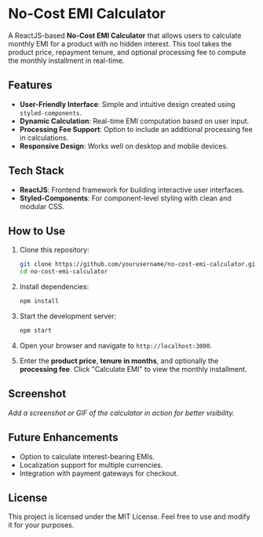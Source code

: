 # No-Cost EMI Calculator

A ReactJS-based **No-Cost EMI Calculator** that allows users to calculate monthly EMI for a product with no hidden interest. This tool takes the product price, repayment tenure, and optional processing fee to compute the monthly installment in real-time.

## Features

- **User-Friendly Interface**: Simple and intuitive design created using `styled-components`.
- **Dynamic Calculation**: Real-time EMI computation based on user input.
- **Processing Fee Support**: Option to include an additional processing fee in calculations.
- **Responsive Design**: Works well on desktop and mobile devices.

## Tech Stack

- **ReactJS**: Frontend framework for building interactive user interfaces.
- **Styled-Components**: For component-level styling with clean and modular CSS.

## How to Use

1. Clone this repository:
   ```bash
   git clone https://github.com/yourusername/no-cost-emi-calculator.git
   cd no-cost-emi-calculator
   ```

2. Install dependencies:
   ```bash
   npm install
   ```

3. Start the development server:
   ```bash
   npm start
   ```

4. Open your browser and navigate to `http://localhost:3000`.

5. Enter the **product price**, **tenure in months**, and optionally the **processing fee**. Click "Calculate EMI" to view the monthly installment.

## Screenshot

_Add a screenshot or GIF of the calculator in action for better visibility._

## Future Enhancements

- Option to calculate interest-bearing EMIs.
- Localization support for multiple currencies.
- Integration with payment gateways for checkout.

## License

This project is licensed under the MIT License. Feel free to use and modify it for your purposes.
